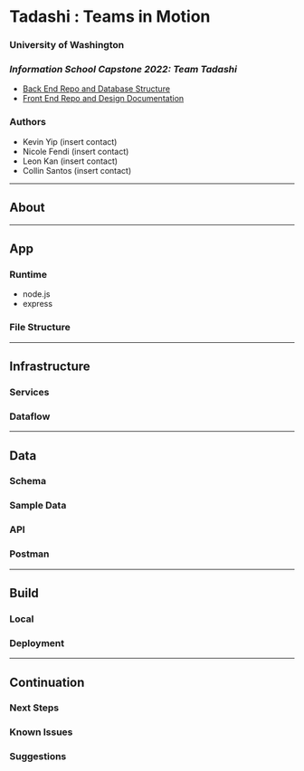 # Tadashi : Teams in Motion
### **University of Washington**
### _Information School Capstone 2022: Team Tadashi_
- [Back End Repo and Database Structure](https://github.com/leonkansh/tadashi)
- [Front End Repo and Design Documentation](https://github.com/leonkansh/TeamMotion)


### Authors
- Kevin Yip (insert contact)
- Nicole Fendi (insert contact)
- Leon Kan (insert contact)
- Collin Santos (insert contact)

---
## About

---
## App

### Runtime
- node.js
- express

### File Structure
---
## Infrastructure

### Services

### Dataflow

---
## Data

### Schema

### Sample Data

### API

### Postman

---
## Build

### Local

### Deployment

---
## Continuation

### Next Steps

### Known Issues

### Suggestions